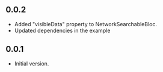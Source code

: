 ## 0.0.2

- Added "visibleData" property to NetworkSearchableBloc.
- Updated dependencies in the example

## 0.0.1

- Initial version.
